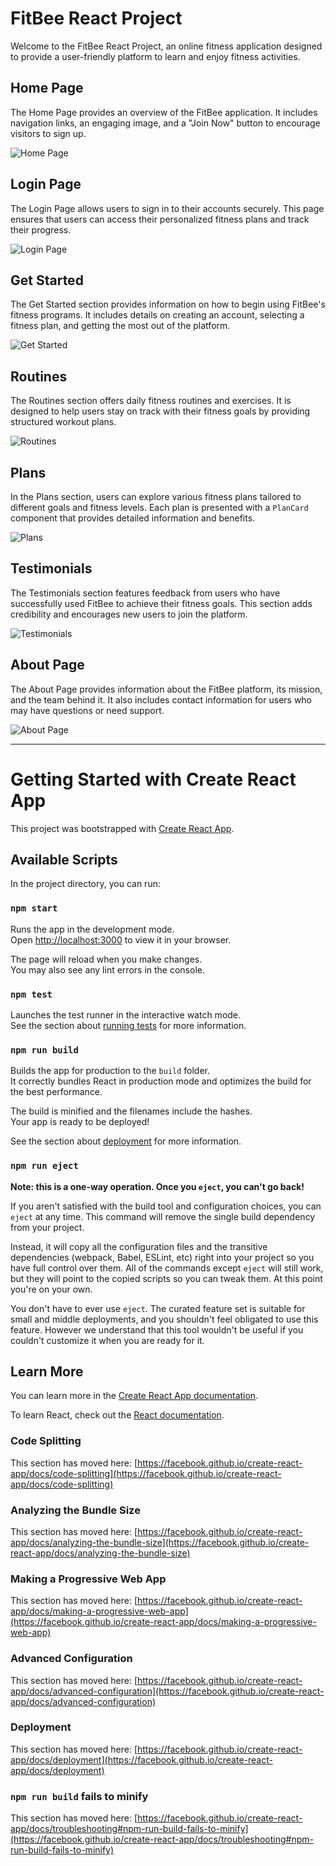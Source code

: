 # FitBee React Project

Welcome to the FitBee React Project, an online fitness application designed to provide a user-friendly platform to learn and enjoy fitness activities.

## Home Page

The Home Page provides an overview of the FitBee application. It includes navigation links, an engaging image, and a "Join Now" button to encourage visitors to sign up.

![Home Page](https://github.com/user-attachments/assets/caf652fc-24fc-48a5-8066-6f169fd17e1d)

## Login Page

The Login Page allows users to sign in to their accounts securely. This page ensures that users can access their personalized fitness plans and track their progress.

![Login Page](https://github.com/user-attachments/assets/d12f7a3f-42f5-456f-8d80-b3ef6edfc018)

## Get Started

The Get Started section provides information on how to begin using FitBee's fitness programs. It includes details on creating an account, selecting a fitness plan, and getting the most out of the platform.

![Get Started](https://github.com/user-attachments/assets/6f18282e-4f00-4c54-80e2-2d9d84a32aa9)

## Routines

The Routines section offers daily fitness routines and exercises. It is designed to help users stay on track with their fitness goals by providing structured workout plans.

![Routines](https://github.com/user-attachments/assets/022a56fd-c2ba-408c-ba14-e3a3d7637f59)

## Plans

In the Plans section, users can explore various fitness plans tailored to different goals and fitness levels. Each plan is presented with a `PlanCard` component that provides detailed information and benefits.

![Plans](https://github.com/user-attachments/assets/8a3d232b-8464-4e8b-96d5-f4b98e2574a6)

## Testimonials

The Testimonials section features feedback from users who have successfully used FitBee to achieve their fitness goals. This section adds credibility and encourages new users to join the platform.

![Testimonials](https://github.com/user-attachments/assets/a08ac7b5-5641-40c4-9bfb-1b6a30854148)

## About Page

The About Page provides information about the FitBee platform, its mission, and the team behind it. It also includes contact information for users who may have questions or need support.

![About Page](https://github.com/user-attachments/assets/039ae180-8d23-4805-a265-eb571ca34f02)

---

# Getting Started with Create React App

This project was bootstrapped with [Create React App](https://github.com/facebook/create-react-app).

## Available Scripts

In the project directory, you can run:

### `npm start`

Runs the app in the development mode.\
Open [http://localhost:3000](http://localhost:3000) to view it in your browser.

The page will reload when you make changes.\
You may also see any lint errors in the console.

### `npm test`

Launches the test runner in the interactive watch mode.\
See the section about [running tests](https://facebook.github.io/create-react-app/docs/running-tests) for more information.

### `npm run build`

Builds the app for production to the `build` folder.\
It correctly bundles React in production mode and optimizes the build for the best performance.

The build is minified and the filenames include the hashes.\
Your app is ready to be deployed!

See the section about [deployment](https://facebook.github.io/create-react-app/docs/deployment) for more information.

### `npm run eject`

**Note: this is a one-way operation. Once you `eject`, you can't go back!**

If you aren't satisfied with the build tool and configuration choices, you can `eject` at any time. This command will remove the single build dependency from your project.

Instead, it will copy all the configuration files and the transitive dependencies (webpack, Babel, ESLint, etc) right into your project so you have full control over them. All of the commands except `eject` will still work, but they will point to the copied scripts so you can tweak them. At this point you're on your own.

You don't have to ever use `eject`. The curated feature set is suitable for small and middle deployments, and you shouldn't feel obligated to use this feature. However we understand that this tool wouldn't be useful if you couldn't customize it when you are ready for it.

## Learn More

You can learn more in the [Create React App documentation](https://facebook.github.io/create-react-app/docs/getting-started).

To learn React, check out the [React documentation](https://reactjs.org/).

### Code Splitting

This section has moved here: [https://facebook.github.io/create-react-app/docs/code-splitting](https://facebook.github.io/create-react-app/docs/code-splitting)

### Analyzing the Bundle Size

This section has moved here: [https://facebook.github.io/create-react-app/docs/analyzing-the-bundle-size](https://facebook.github.io/create-react-app/docs/analyzing-the-bundle-size)

### Making a Progressive Web App

This section has moved here: [https://facebook.github.io/create-react-app/docs/making-a-progressive-web-app](https://facebook.github.io/create-react-app/docs/making-a-progressive-web-app)

### Advanced Configuration

This section has moved here: [https://facebook.github.io/create-react-app/docs/advanced-configuration](https://facebook.github.io/create-react-app/docs/advanced-configuration)

### Deployment

This section has moved here: [https://facebook.github.io/create-react-app/docs/deployment](https://facebook.github.io/create-react-app/docs/deployment)

### `npm run build` fails to minify

This section has moved here: [https://facebook.github.io/create-react-app/docs/troubleshooting#npm-run-build-fails-to-minify](https://facebook.github.io/create-react-app/docs/troubleshooting#npm-run-build-fails-to-minify)
